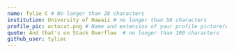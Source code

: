 ```yaml
---
name: Tylie C # No longer than 28 characters
institution: University of Hawaii # no longer than 58 characters
profile_pic: octocat.png # Name and extension of your profile picture(ex. mona.png)
quote: And that's on Stack Overflow  # no longer than 100 characters
github_user: tyliec
---
```

